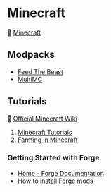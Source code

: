 # Minecraft

:link: [Minecraft](https://www.minecraft.net/en-us/)

## Modpacks

- [Feed The Beast](https://www.feed-the-beast.com/)
- [MultiMC ](https://multimc.org/)

## Tutorials

:link: [Official Minecraft Wiki](https://minecraft.gamepedia.com/Minecraft_Wiki)

1. [Minecraft Tutorials](https://minecraft.gamepedia.com/Tutorials)
2. [Farming in Minecraft](https://minecraft.gamepedia.com/Farming)

### Getting Started with Forge

- [Home - Forge Documentation](http://mcforge.readthedocs.io/en/latest/gettingstarted/)
- [How to install Forge mods](https://minecraft.gamepedia.com/Mods/Installing_Forge_mods)
